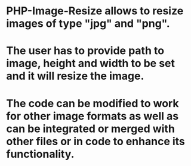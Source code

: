 # PHP-Image-Resize allows to resize images of type "jpg" and "png". 
# The user has to provide path to image, height and width to be set and it will resize the image.
# The code can be modified to work for other image formats as well as can be integrated or merged with other files or in code to enhance its functionality.
